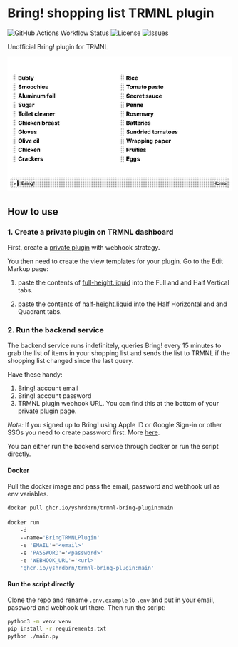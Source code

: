 # Bring! shopping list TRMNL plugin

![GitHub Actions Workflow Status](https://img.shields.io/github/actions/workflow/status/yshrdbrn/trmnl-bring-plugin/docker-publish.yml)
![License](https://img.shields.io/github/license/yshrdbrn/trmnl-bring-plugin)
![Issues](https://img.shields.io/github/issues/yshrdbrn/trmnl-bring-plugin)

Unofficial Bring! plugin for TRMNL

![Plugin view](views/sample.png)

## How to use

### 1. Create a private plugin on TRMNL dashboard

First, create a [private plugin](https://help.usetrmnl.com/en/articles/9510536-private-plugins) with webhook strategy.

You then need to create the view templates for your plugin. Go to the Edit Markup page:

1. paste the contents of [full-height.liquid](views/full-height.liquid) into the Full and and Half Vertical tabs.

1. paste the contents of [half-height.liquid](views/half-height.liquid) into the Half Horizontal and and Quadrant tabs.

### 2. Run the backend service

The backend service runs indefinitely, queries Bring! every 15 minutes to grab the list of items in your shopping list and sends the list to TRMNL if the shopping list changed since the last query.

Have these handy:

1. Bring! account email
1. Bring! account password
1. TRMNL plugin webhook URL. You can find this at the bottom of your private plugin page.

*Note:* If you signed up to Bring! using Apple ID or Google Sign-in or other SSOs you need to create password first. More [here](https://www.home-assistant.io/integrations/bring/#prerequisites).

You can either run the backend service through docker or run the script directly.

#### Docker

Pull the docker image and pass the email, password and webhook url as env variables.

```bash
docker pull ghcr.io/yshrdbrn/trmnl-bring-plugin:main

docker run
    -d
    --name='BringTRMNLPlugin'
    -e 'EMAIL'='<email>'
    -e 'PASSWORD'='<password>'
    -e 'WEBHOOK_URL'='<url>'
    'ghcr.io/yshrdbrn/trmnl-bring-plugin:main'
```

#### Run the script directly

Clone the repo and rename `.env.example` to `.env` and put in your email, password and webhook url there. Then run the script:

```bash
python3 -m venv venv
pip install -r requirements.txt
python ./main.py
```
